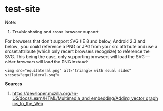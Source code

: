 # test-site

Note:
1. Troubleshoting and cross-browser support

For browsers that don't support SVG (IE 8 and below, Android 2.3 and below), you could reference a PNG or JPG from your src attribute and use a srcset attribute (which only recent browsers recognize) to reference the SVG. This being the case, only supporting browsers will load the SVG — older browsers will load the PNG instead:
```
<img src="equilateral.png" alt="triangle with equal sides" srcset="equilateral.svg">
```



**Sources**
1. https://developer.mozilla.org/en-US/docs/Learn/HTML/Multimedia_and_embedding/Adding_vector_graphics_to_the_Web
